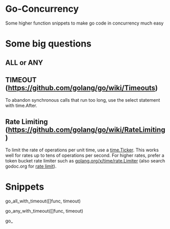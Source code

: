 # Go-Concurrency
Some higher function snippets to make go code in concurrency much easy


# Some big questions

## ALL or ANY

## TIMEOUT (https://github.com/golang/go/wiki/Timeouts)
To abandon synchronous calls that run too long, use the select statement with time.After.

## Rate Limiting (https://github.com/golang/go/wiki/RateLimiting)
To limit the rate of operations per unit time, use a [time.Ticker](http://golang.org/pkg/time/#NewTicker).
This works well for rates up to tens of operations per second.
For higher rates, prefer a token bucket rate limiter such as [golang.org/x/time/rate.Limiter](https://godoc.org/golang.org/x/time/rate) (also search godoc.org for
[rate limit](http://godoc.org/?q=rate+limit)).

# Snippets

go_all_with_timeout([]func, timeout)

go_any_with_timeout([]func, timeout)

go_


